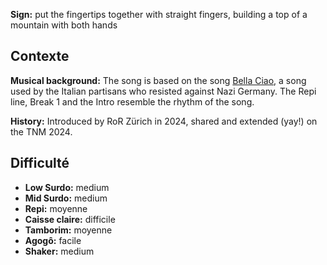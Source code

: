 **Sign:** put the fingertips together with straight fingers, building a top of a
mountain with both hands

## Contexte

**Musical background:** The song is based on the song [Bella
Ciao](https://en.wikipedia.org/wiki/Bella_ciao), a song used by the Italian
partisans who resisted against Nazi Germany. The Repi line, Break 1 and the
Intro resemble the rhythm of the song.

**History:** Introduced by RoR Zürich in 2024, shared and extended (yay!) on the
TNM 2024.

## Difficulté

* **Low Surdo:** medium
* **Mid Surdo:** medium
* **Repi:** moyenne
* **Caisse claire:** difficile
* **Tamborim:** moyenne
* **Agogô:** facile
* **Shaker:** medium
